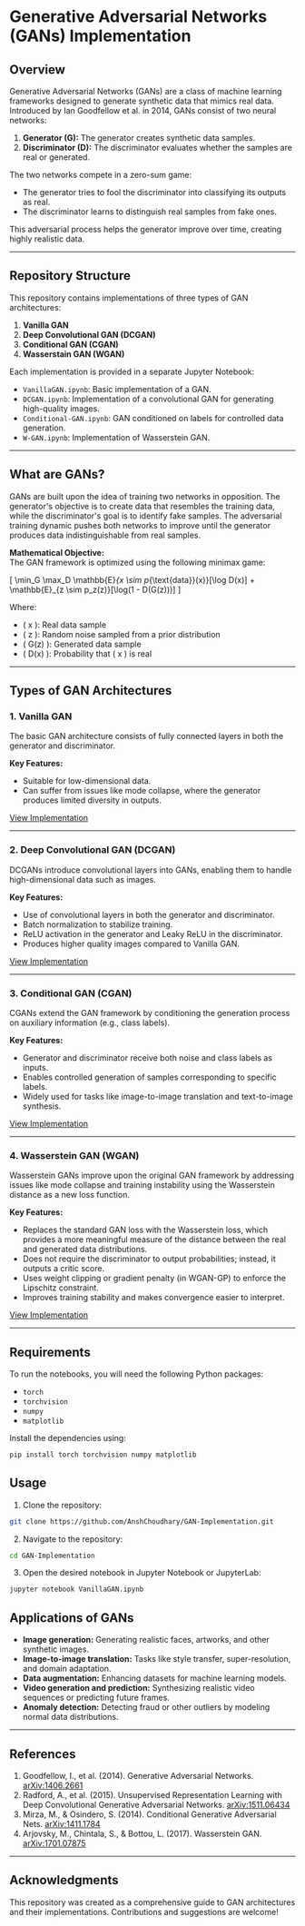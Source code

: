 # Generative Adversarial Networks (GANs) Implementation

## Overview

Generative Adversarial Networks (GANs) are a class of machine learning frameworks designed to generate synthetic data that mimics real data. Introduced by Ian Goodfellow et al. in 2014, GANs consist of two neural networks:

1. **Generator (G):** The generator creates synthetic data samples.
2. **Discriminator (D):** The discriminator evaluates whether the samples are real or generated.

The two networks compete in a zero-sum game:
- The generator tries to fool the discriminator into classifying its outputs as real.
- The discriminator learns to distinguish real samples from fake ones.

This adversarial process helps the generator improve over time, creating highly realistic data.

---

## Repository Structure
This repository contains implementations of three types of GAN architectures:

1. **Vanilla GAN**
2. **Deep Convolutional GAN (DCGAN)**
3. **Conditional GAN (CGAN)**
4. **Wasserstain GAN (WGAN)**

Each implementation is provided in a separate Jupyter Notebook:
- `VanillaGAN.ipynb`: Basic implementation of a GAN.
- `DCGAN.ipynb`: Implementation of a convolutional GAN for generating high-quality images.
- `Conditional-GAN.ipynb`: GAN conditioned on labels for controlled data generation.
- `W-GAN.ipynb`: Implementation of Wasserstein GAN. 

---

## What are GANs?
GANs are built upon the idea of training two networks in opposition. The generator's objective is to create data that resembles the training data, while the discriminator's goal is to identify fake samples. The adversarial training dynamic pushes both networks to improve until the generator produces data indistinguishable from real samples.

**Mathematical Objective:**  
The GAN framework is optimized using the following minimax game:

\[
\min_G \max_D \mathbb{E}_{x \sim p_{\text{data}}(x)}[\log D(x)] + \mathbb{E}_{z \sim p_z(z)}[\log(1 - D(G(z)))]
\]

Where:  
- \( x \): Real data sample  
- \( z \): Random noise sampled from a prior distribution  
- \( G(z) \): Generated data sample  
- \( D(x) \): Probability that \( x \) is real  

---

## Types of GAN Architectures

### 1. **Vanilla GAN**
The basic GAN architecture consists of fully connected layers in both the generator and discriminator. 

**Key Features:**
- Suitable for low-dimensional data.
- Can suffer from issues like mode collapse, where the generator produces limited diversity in outputs.

[View Implementation](./VanillaGAN.ipynb)

---

### 2. **Deep Convolutional GAN (DCGAN)**
DCGANs introduce convolutional layers into GANs, enabling them to handle high-dimensional data such as images.

**Key Features:**
- Use of convolutional layers in both the generator and discriminator.
- Batch normalization to stabilize training.
- ReLU activation in the generator and Leaky ReLU in the discriminator.
- Produces higher quality images compared to Vanilla GAN.

[View Implementation](./DCGAN.ipynb)

---

### 3. **Conditional GAN (CGAN)**
CGANs extend the GAN framework by conditioning the generation process on auxiliary information (e.g., class labels).

**Key Features:**
- Generator and discriminator receive both noise and class labels as inputs.
- Enables controlled generation of samples corresponding to specific labels.
- Widely used for tasks like image-to-image translation and text-to-image synthesis.

[View Implementation](./Conditional-GAN.ipynb)

---

### 4. **Wasserstein GAN (WGAN)**  
Wasserstein GANs improve upon the original GAN framework by addressing issues like mode collapse and training instability using the Wasserstein distance as a new loss function.

**Key Features:**  
- Replaces the standard GAN loss with the Wasserstein loss, which provides a more meaningful measure of the distance between the real and generated data distributions.  
- Does not require the discriminator to output probabilities; instead, it outputs a critic score.  
- Uses weight clipping or gradient penalty (in WGAN-GP) to enforce the Lipschitz constraint.  
- Improves training stability and makes convergence easier to interpret.

[View Implementation](./W-GAN.ipynb)


---

## Requirements
To run the notebooks, you will need the following Python packages:

- `torch`
- `torchvision`
- `numpy`
- `matplotlib`

Install the dependencies using:
```bash
pip install torch torchvision numpy matplotlib
```

## Usage

1. Clone the repository:

```bash
git clone https://github.com/AnshChoudhary/GAN-Implementation.git
```

2. Navigate to the repository:

```bash
cd GAN-Implementation
```

3. Open the desired notebook in Jupyter Notebook or JupyterLab:

```bash
jupyter notebook VanillaGAN.ipynb
```

## Applications of GANs
- **Image generation:** Generating realistic faces, artworks, and other synthetic images.
- **Image-to-image translation:** Tasks like style transfer, super-resolution, and domain adaptation.
- **Data augmentation:** Enhancing datasets for machine learning models.
- **Video generation and prediction:** Synthesizing realistic video sequences or predicting future frames.
- **Anomaly detection:** Detecting fraud or other outliers by modeling normal data distributions.

---

## References
1. Goodfellow, I., et al. (2014). Generative Adversarial Networks. [arXiv:1406.2661](https://arxiv.org/abs/1406.2661)
2. Radford, A., et al. (2015). Unsupervised Representation Learning with Deep Convolutional Generative Adversarial Networks. [arXiv:1511.06434](https://arxiv.org/abs/1511.06434)
3. Mirza, M., & Osindero, S. (2014). Conditional Generative Adversarial Nets. [arXiv:1411.1784](https://arxiv.org/abs/1411.1784)
4. Arjovsky, M., Chintala, S., & Bottou, L. (2017). Wasserstein GAN. [arXiv:1701.07875](https://arxiv.org/pdf/1701.07875)

---

## Acknowledgments
This repository was created as a comprehensive guide to GAN architectures and their implementations. Contributions and suggestions are welcome!
